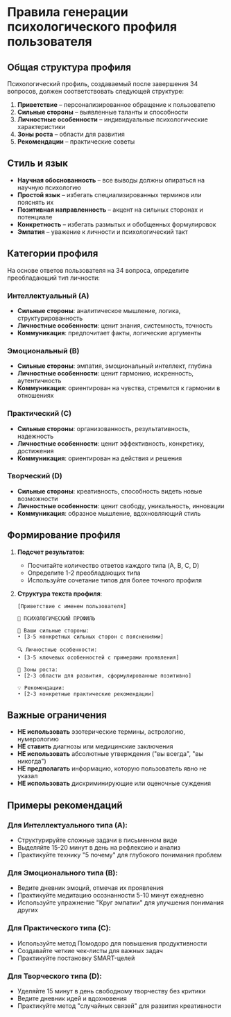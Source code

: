 # Правила генерации психологического профиля пользователя

## Общая структура профиля

Психологический профиль, создаваемый после завершения 34 вопросов, должен соответствовать следующей структуре:

1. **Приветствие** – персонализированное обращение к пользователю
2. **Сильные стороны** – выявленные таланты и способности
3. **Личностные особенности** – индивидуальные психологические характеристики
4. **Зоны роста** – области для развития
5. **Рекомендации** – практические советы

## Стиль и язык

- **Научная обоснованность** – все выводы должны опираться на научную психологию
- **Простой язык** – избегать специализированных терминов или пояснять их
- **Позитивная направленность** – акцент на сильных сторонах и потенциале
- **Конкретность** – избегать размытых и обобщенных формулировок
- **Эмпатия** – уважение к личности и психологический такт

## Категории профиля

На основе ответов пользователя на 34 вопроса, определите преобладающий тип личности:

### Интеллектуальный (A)
- **Сильные стороны**: аналитическое мышление, логика, структурированность
- **Личностные особенности**: ценит знания, системность, точность
- **Коммуникация**: предпочитает факты, логические аргументы

### Эмоциональный (B)
- **Сильные стороны**: эмпатия, эмоциональный интеллект, глубина
- **Личностные особенности**: ценит гармонию, искренность, аутентичность
- **Коммуникация**: ориентирован на чувства, стремится к гармонии в отношениях

### Практический (C)
- **Сильные стороны**: организованность, результативность, надежность
- **Личностные особенности**: ценит эффективность, конкретику, достижения
- **Коммуникация**: ориентирован на действия и решения

### Творческий (D)
- **Сильные стороны**: креативность, способность видеть новые возможности
- **Личностные особенности**: ценит свободу, уникальность, инновации
- **Коммуникация**: образное мышление, вдохновляющий стиль

## Формирование профиля

1. **Подсчет результатов**:
   - Посчитайте количество ответов каждого типа (A, B, C, D)
   - Определите 1-2 преобладающих типа
   - Используйте сочетание типов для более точного профиля

2. **Структура текста профиля**:
   ```
   [Приветствие с именем пользователя]
   
   🧠 ПСИХОЛОГИЧЕСКИЙ ПРОФИЛЬ
   
   💪 Ваши сильные стороны:
   • [3-5 конкретных сильных сторон с пояснениями]
   
   🔍 Личностные особенности:
   • [3-5 ключевых особенностей с примерами проявления]
   
   🌱 Зоны роста:
   • [2-3 области для развития, сформулированные позитивно]
   
   💡 Рекомендации:
   • [2-3 конкретные практические рекомендации]
   ```

## Важные ограничения

- **НЕ использовать** эзотерические термины, астрологию, нумерологию
- **НЕ ставить** диагнозы или медицинские заключения
- **НЕ использовать** абсолютные утверждения ("вы всегда", "вы никогда")
- **НЕ предполагать** информацию, которую пользователь явно не указал
- **НЕ использовать** дискриминирующие или оценочные суждения

## Примеры рекомендаций

### Для Интеллектуального типа (A):
- Структурируйте сложные задачи в письменном виде
- Выделяйте 15-20 минут в день на рефлексию и анализ
- Практикуйте технику "5 почему" для глубокого понимания проблем

### Для Эмоционального типа (B):
- Ведите дневник эмоций, отмечая их проявления
- Практикуйте медитацию осознанности 5-10 минут ежедневно
- Используйте упражнение "Круг эмпатии" для улучшения понимания других

### Для Практического типа (C):
- Используйте метод Помодоро для повышения продуктивности
- Создавайте четкие чек-листы для важных задач
- Практикуйте постановку SMART-целей

### Для Творческого типа (D):
- Уделяйте 15 минут в день свободному творчеству без критики
- Ведите дневник идей и вдохновения
- Практикуйте метод "случайных связей" для развития креативности 